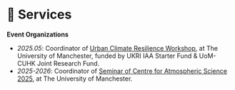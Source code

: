 # 📖 Services

**Event Organizations**
- *2025.05*: Coordinator of [Urban Climate Resilience Workshop](https://envdes.github.io/IAAUrban/), at The University of Manchester, funded by UKRI IAA Starter Fund & UoM-CUHK Joint Research Fund. 
- *2025-2026*: Coordinator of [Seminar of Centre for Atmospheric Science 2025](https://casseminar.github.io/2025/), at The University of Manchester. 
